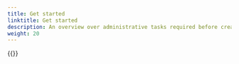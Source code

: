 ```yaml
---
title: Get started
linktitle: Get started
description: An overview over administrative tasks required before creating notifications
weight: 20
---
```



{{<children />}}
